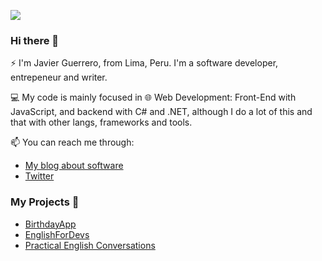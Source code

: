 ![](https://drive.google.com/uc?id=1Ns_rb0ucOoQ72h30y8eGb0E_UTjY0_6e)

### Hi there 👋

⚡ I'm Javier Guerrero, from Lima, Peru. I'm a software developer, entrepeneur and writer.

💻 My code is mainly focused in 🌐 Web Development: Front-End with JavaScript, and backend with C# and .NET, although I do a lot of this and that with other langs, frameworks and tools.

📫 You can reach me through:
- [My blog about software](https://javierguerrerodev.blogspot.com/)
- [Twitter](https://twitter.com/neo_jagp)


### My Projects 🔭
- [BirthdayApp](https://github.com/javierguerrero/BirthdayApp)
- [EnglishForDevs](https://github.com/javierguerrero/EnglishForDevs)
- [Practical English Conversations](https://github.com/javierguerrero/PracticalConversations)


<!--
**javierguerrero/javierguerrero** is a ✨ _special_ ✨ repository because its `README.md` (this file) appears on your GitHub profile.

Here are some ideas to get you started:

- 🔭 I’m currently working on ...
- 🌱 I’m currently learning ...
- 👯 I’m looking to collaborate on ...
- 🤔 I’m looking for help with ...
- 💬 Ask me about ...
- 📫 How to reach me: ...
- 😄 Pronouns: ...
- ⚡ Fun fact: ...
-->
